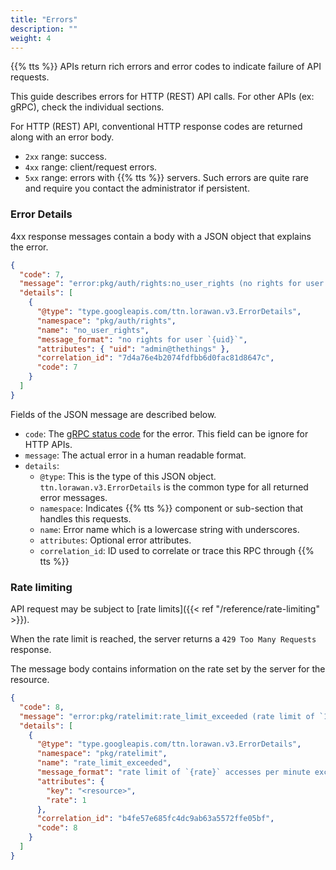 ```yaml
---
title: "Errors"
description: ""
weight: 4
---
```


{{% tts %}} APIs return rich errors and error codes to indicate failure of API requests.

<!--more-->

This guide describes errors for HTTP (REST) API calls. For other APIs (ex: gRPC), check the individual sections.

For HTTP (REST) API, conventional HTTP response codes are returned along with an error body.

- `2xx` range: success.
- `4xx` range: client/request errors.
- `5xx` range: errors with {{% tts %}} servers. Such errors are quite rare and require you contact the administrator if persistent.

### Error Details

4xx response messages contain a body with a JSON object that explains the error.

```json
{
  "code": 7,
  "message": "error:pkg/auth/rights:no_user_rights (no rights for user `admin@thethings`)",
  "details": [
    {
      "@type": "type.googleapis.com/ttn.lorawan.v3.ErrorDetails",
      "namespace": "pkg/auth/rights",
      "name": "no_user_rights",
      "message_format": "no rights for user `{uid}`",
      "attributes": { "uid": "admin@thethings" },
      "correlation_id": "7d4a76e4b2074fdfbb6d0fac81d8647c",
      "code": 7
    }
  ]
}
```

Fields of the JSON message are described below.

- `code`: The [gRPC status code](https://grpc.github.io/grpc/core/md_doc_statuscodes.html) for the error. This field can be ignore for HTTP APIs.
- `message`: The actual error in a human readable format.
- `details`:
  - `@type`: This is the type of this JSON object. `ttn.lorawan.v3.ErrorDetails` is the common type for all returned error messages.
  - `namespace`: Indicates {{% tts %}} component or sub-section that handles this requests.
  - `name`: Error name which is a lowercase string with underscores.
  - `attributes`: Optional error attributes.
  - `correlation_id`: ID used to correlate or trace this RPC through {{% tts %}}

### Rate limiting

API request may be subject to [rate limits]({{< ref "/reference/rate-limiting" >}}).

When the rate limit is reached, the server returns a `429 Too Many Requests` response.

The message body contains information on the rate set by the server for the resource.

```json
{
  "code": 8,
  "message": "error:pkg/ratelimit:rate_limit_exceeded (rate limit of `1` accesses per minute exceeded for resource `<resource>`)",
  "details": [
    {
      "@type": "type.googleapis.com/ttn.lorawan.v3.ErrorDetails",
      "namespace": "pkg/ratelimit",
      "name": "rate_limit_exceeded",
      "message_format": "rate limit of `{rate}` accesses per minute exceeded for resource `{key}`",
      "attributes": {
        "key": "<resource>",
        "rate": 1
      },
      "correlation_id": "b4fe57e685fc4dc9ab63a5572ffe05bf",
      "code": 8
    }
  ]
}
```

